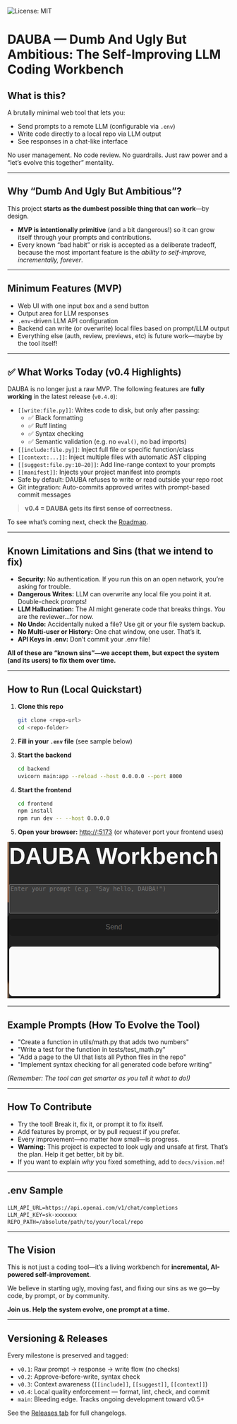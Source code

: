 ![License: MIT](https://img.shields.io/github/license/DariuszNewecki/DAUBA)
# DAUBA — Dumb And Ugly But Ambitious: The Self-Improving LLM Coding Workbench

## What is this?

A brutally minimal web tool that lets you:

* Send prompts to a remote LLM (configurable via `.env`)
* Write code directly to a local repo via LLM output
* See responses in a chat-like interface

No user management. No code review. No guardrails. Just raw power and a “let’s evolve this together” mentality.

---

## Why “Dumb And Ugly But Ambitious”?

This project **starts as the dumbest possible thing that can work**—by design.

* **MVP is intentionally primitive** (and a bit dangerous!) so it can grow itself through your prompts and contributions.
* Every known “bad habit” or risk is accepted as a deliberate tradeoff, because the most important feature is the *ability to self-improve, incrementally, forever*.

---

## Minimum Features (MVP)

* Web UI with one input box and a send button
* Output area for LLM responses
* `.env`-driven LLM API configuration
* Backend can write (or overwrite) local files based on prompt/LLM output
* Everything else (auth, review, previews, etc) is future work—maybe by the tool itself!

---

## ✅ What Works Today (v0.4 Highlights)

DAUBA is no longer just a raw MVP. The following features are **fully working** in the latest release (`v0.4.0`):

- `[[write:file.py]]`: Writes code to disk, but only after passing:
  - ✅ Black formatting
  - ✅ Ruff linting
  - ✅ Syntax checking
  - ✅ Semantic validation (e.g. no `eval()`, no bad imports)
- `[[include:file.py]]`: Inject full file or specific function/class
- `[[context:...]]`: Inject multiple files with automatic AST clipping
- `[[suggest:file.py:10–20]]`: Add line-range context to your prompts
- `[[manifest]]`: Injects your project manifest into prompts
- Safe by default: DAUBA refuses to write or read outside your repo root
- Git integration: Auto-commits approved writes with prompt-based commit messages

> **v0.4 = DAUBA gets its first sense of correctness.**

To see what’s coming next, check the [Roadmap](docs/roadmap.md).

---

## Known Limitations and Sins (that we intend to fix)

* **Security:** No authentication. If you run this on an open network, you’re asking for trouble.
* **Dangerous Writes:** LLM can overwrite any local file you point it at. Double-check prompts!
* **LLM Hallucination:** The AI might generate code that breaks things. *You* are the reviewer…for now.
* **No Undo:** Accidentally nuked a file? Use git or your file system backup.
* **No Multi-user or History:** One chat window, one user. That’s it.
* **API Keys in .env:** Don’t commit your .env file!

**All of these are “known sins”—we accept them, but expect the system (and its users) to fix them over time.**

---

## How to Run (Local Quickstart)

1. **Clone this repo**

   ```bash
   git clone <repo-url>
   cd <repo-folder>
   ```

2. **Fill in your `.env` file** (see sample below)

3. **Start the backend**

   ```bash
   cd backend
   uvicorn main:app --reload --host 0.0.0.0 --port 8000
   ```

4. **Start the frontend**

   ```bash
   cd frontend
   npm install
   npm run dev -- --host 0.0.0.0
   ```

5. **Open your browser:**
   [http://<server-ip>:5173](http://<server-ip>:5173)
   (or whatever port your frontend uses)

![DAUBA Workbench Screenshot](docs/UI.png)

---

## Example Prompts (How To Evolve the Tool)

* "Create a function in utils/math.py that adds two numbers"
* "Write a test for the function in tests/test_math.py"
* "Add a page to the UI that lists all Python files in the repo"
* "Implement syntax checking for all generated code before writing"

*(Remember: The tool can get smarter as you tell it what to do!)*

---

## How To Contribute

* Try the tool! Break it, fix it, or prompt it to fix itself.
* Add features by prompt, or by pull request if you prefer.
* Every improvement—no matter how small—is progress.
* **Warning:** This project is expected to look ugly and unsafe at first. That’s the plan. Help it get better, bit by bit.
* If you want to explain *why* you fixed something, add to `docs/vision.md`!

---

## .env Sample

```env
LLM_API_URL=https://api.openai.com/v1/chat/completions
LLM_API_KEY=sk-xxxxxxx
REPO_PATH=/absolute/path/to/your/local/repo
```

---

## The Vision

This is not just a coding tool—it’s a living workbench for **incremental, AI-powered self-improvement**.

We believe in starting ugly, moving fast, and fixing our sins as we go—by code, by prompt, or by community.

**Join us. Help the system evolve, one prompt at a time.**

---

## Versioning & Releases

Every milestone is preserved and tagged:

- `v0.1`: Raw prompt → response → write flow (no checks)
- `v0.2`: Approve-before-write, syntax check
- `v0.3`: Context awareness (`[[include]]`, `[[suggest]]`, `[[context]]`)
- `v0.4`: Local quality enforcement — format, lint, check, and commit
- `main`: Bleeding edge. Tracks ongoing development toward v0.5+

See the [Releases tab](https://github.com/DariuszNewecki/DAUBA/releases) for full changelogs.
